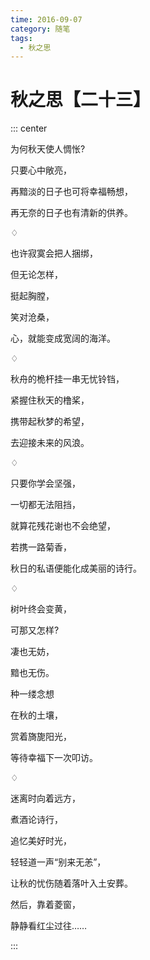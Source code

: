 ```yaml
---
time: 2016-09-07
category: 随笔
tags:
  - 秋之思
---
```


# 秋之思【二十三】

::: center

为何秋天使人惆怅?

只要心中敞亮，

再黯淡的日子也可将幸福畅想，

再无奈的日子也有清新的供养。

♢

也许寂寞会把人捆绑，

但无论怎样，

挺起胸膛，

笑对沧桑，

心，就能变成宽阔的海洋。

♢

秋舟的桅杆挂一串无忧铃铛，

紧握住秋天的橹桨，

携带起秋梦的希望，

去迎接未来的风浪。

♢

只要你学会坚强，

一切都无法阻挡，

就算花残花谢也不会绝望，

若携一路菊香，

秋日的私语便能化成美丽的诗行。

♢

树叶终会变黄，

可那又怎样?

凄也无妨，

黯也无伤。

种一缕念想

在秋的土壤，

赏着旖旎阳光，

等待幸福下一次叩访。

♢

迷离时向着远方，

煮酒论诗行，

追忆美好时光，

轻轻道一声“别来无恙”，

让秋的忧伤随着落叶入土安葬。

然后，靠着菱窗，

静静看红尘过往……

:::
